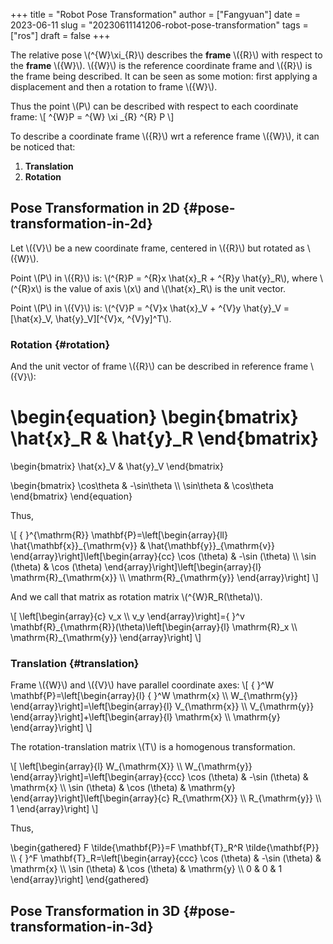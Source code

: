+++
title = "Robot Pose Transformation"
author = ["Fangyuan"]
date = 2023-06-11
slug = "20230611141206-robot-pose-transformation"
tags = ["ros"]
draft = false
+++

The relative pose \\(^{W}\xi\_{R}\\) describes the **frame** \\({R}\\) with respect to the **frame** \\({W}\\). \\({W}\\) is the reference coordinate frame and \\({R}\\) is the frame being described. It can be seen as some motion: first applying a displacement and then a rotation to frame \\({W}\\).

Thus the point \\(P\\) can be described with respect to each coordinate frame:
\\[
^{W}P = ^{W} \xi \_{R} ^{R} P
\\]

To describe a coordinate frame \\({R}\\) wrt a reference frame \\({W}\\), it can be noticed that:

1.  **Translation**
2.  **Rotation**


## Pose Transformation in 2D {#pose-transformation-in-2d}

Let \\({V}\\) be a new coordinate frame, centered in \\({R}\\) but rotated as \\({W}\\).

Point \\(P\\) in \\({R}\\) is: \\(^{R}P = ^{R}x \hat{x}\_R + ^{R}y \hat{y}\_R\\), where \\(^{R}x\\) is the value of axis \\(x\\) and \\(\hat{x}\_R\\) is the unit vector.

Point \\(P\\) in \\({V}\\) is: \\(^{V}P = ^{V}x \hat{x}\_V + ^{V}y \hat{y}\_V = [\hat{x}\_V, \hat{y}\_V][^{V}x, ^{V}y]^T\\).


### Rotation {#rotation}

And the unit vector of frame \\({R}\\) can be described in reference frame \\({V}\\):

\begin{equation}
\begin{bmatrix}
\hat{x}\_R & \hat{y}\_R
\end{bmatrix}
=
\begin{bmatrix}
\hat{x}\_V & \hat{y}\_V
\end{bmatrix}

\begin{bmatrix}
\cos\theta & -\sin\theta \\\\
\sin\theta & \cos\theta
\end{bmatrix}
\end{equation}

Thus,

\\[
{ }^{\mathrm{R}} \mathbf{P}=\left[\begin{array}{ll}
\hat{\mathbf{x}}\_{\mathrm{v}} & \hat{\mathbf{y}}\_{\mathrm{v}}
\end{array}\right]\left[\begin{array}{cc}
\cos (\theta) & -\sin (\theta) \\\\
\sin (\theta) & \cos (\theta)
\end{array}\right]\left[\begin{array}{l}
\mathrm{R}\_{\mathrm{x}} \\\\
\mathrm{R}\_{\mathrm{y}}
\end{array}\right]
\\]

And we call that matrix as rotation matrix \\(^{W}R\_R(\theta)\\).

\\[
\left[\begin{array}{c}
v\_x \\\\
v\_y
\end{array}\right]={ }^v \mathbf{R}\_{\mathrm{R}}(\theta)\left[\begin{array}{l}
\mathrm{R}\_x \\\\
\mathrm{R}\_{\mathrm{y}}
\end{array}\right]
\\]


### Translation {#translation}

Frame \\({W}\\) and \\({V}\\) have parallel coordinate axes:
\\[
{ }^W \mathbf{P}=\left[\begin{array}{l}
{ }^W \mathrm{x} \\\\
W\_{\mathrm{y}}
\end{array}\right]=\left[\begin{array}{l}
V\_{\mathrm{x}} \\\\
V\_{\mathrm{y}}
\end{array}\right]+\left[\begin{array}{l}
\mathrm{x} \\\\
\mathrm{y}
\end{array}\right]
\\]

The rotation-translation matrix \\(T\\) is a homogenous transformation.

\\[
\left[\begin{array}{l}
W\_{\mathrm{X}} \\\\
W\_{\mathrm{y}}
\end{array}\right]=\left[\begin{array}{ccc}
\cos (\theta) & -\sin (\theta) & \mathrm{x} \\\\
\sin (\theta) & \cos (\theta) & \mathrm{y}
\end{array}\right]\left[\begin{array}{c}
R\_{\mathrm{X}} \\\\
R\_{\mathrm{y}} \\\\
1
\end{array}\right]
\\]

Thus,

\begin{gathered}
F \tilde{\mathbf{P}}=F \mathbf{T}\_R^R \tilde{\mathbf{P}} \\\\
{ }^F \mathbf{T}\_R=\left[\begin{array}{ccc}
\cos (\theta) & -\sin (\theta) & \mathrm{x} \\\\
\sin (\theta) & \cos (\theta) & \mathrm{y} \\\\
0 & 0 & 1
\end{array}\right]
\end{gathered}


## Pose Transformation in 3D {#pose-transformation-in-3d}
